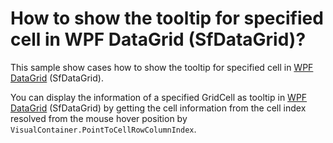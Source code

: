 # How to show the tooltip for specified cell in WPF DataGrid (SfDataGrid)?

This sample show cases how to show the tooltip for specified cell in [WPF DataGrid](https://www.syncfusion.com/wpf-ui-controls/datagrid) (SfDataGrid).

You can display the information of a specified GridCell as tooltip in [WPF DataGrid](https://www.syncfusion.com/wpf-ui-controls/datagrid) (SfDataGrid) by getting the cell information from the cell index resolved from the mouse hover position by `VisualContainer.PointToCellRowColumnIndex`.